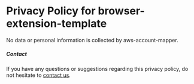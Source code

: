 # Privacy Policy for browser-extension-template

No data or personal information is collected by aws-account-mapper.

##### Contact

If you have any questions or suggestions regarding this privacy policy, do not hesitate to [contact us](https://github.com/danto7/aws-account-mapper/issues/new).
